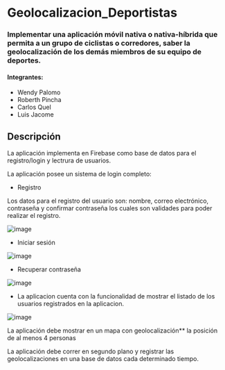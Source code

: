 # Geolocalizacion_Deportistas

### Implementar una aplicación móvil nativa o nativa-híbrida que permita a un grupo de ciclistas o corredores, saber la geolocalización de los demás miembros de su equipo de deportes.

#### Integrantes:

* Wendy Palomo
* Roberth Pincha
* Carlos Quel
* Luis Jacome

## Descripción

La aplicación implementa en Firebase como base de datos para el registro/login y lectrura de usuarios. 

La aplicación posee un sistema de login completo: 

* Registro

 Los datos para el registro del usuario son: nombre, correo electrónico, contraseña y confirmar contraseña los cuales son validades para poder realizar el registro.

![image](https://user-images.githubusercontent.com/58127103/188853893-5fdbf09d-686f-441a-b229-c999261bfe34.png)

* Iniciar sesión

![image](https://user-images.githubusercontent.com/58127103/188855315-dc544006-a050-460a-b67a-79faa7ce9a7c.png)

* Recuperar contraseña

![image](https://user-images.githubusercontent.com/58127103/188855439-2002e11c-4023-4972-9293-9c29ffd08eed.png)



* La aplicacion cuenta con la funcionalidad de mostrar el listado de los usuarios registrados en la aplicacion.

![image](https://user-images.githubusercontent.com/58127103/188853533-267964ec-481e-4d5f-9296-e858a6f0fd26.png)

La aplicación debe mostrar en un mapa con geolocalización** la posición de al menos 4
personas

La aplicación debe correr en segundo plano y registrar las geolocalizaciones en una base 
de datos cada determinado tiempo.
